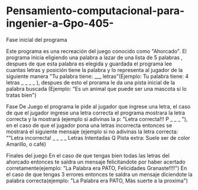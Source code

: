 # Pensamiento-computacional-para-ingenier-a-Gpo-405-

Fase inicial del programa

Este programa es una recreación del juego conocido como "Ahorcado". El programa inicia eligiendo una palabra a lazar de una lista de 5 palabras , despues de que esta
palabra es elegida y guardada el programa lee cuantas letras y posición tiene la palabra y lo representa al  jugador de la siguiente manera "Tu palabra tiene: ___ 
letras"(Ejemplo: Tu palabra tiene: 4 letras _ _ _ _ ), despues de esto el prorama le da una pista inicial de la palabra buscada (Ejemplo: "Es un animal que puede ser una 
mascota si lo tratas bien")

Fase De Juego
el programa le pide al jugador que ingrese una letra, el caso de que el jugador ingrese una letra correcta el programa mostrara la letra correcta y la mostrará (ejemplo
si adivinas la p: "Letra correcta!!! P _ _ _ "), en el caso de que el jugador pona una letras incorrecta entonces se mostrará el siguiente mensaje (ejemplo si no
adivinas la letra correcta: ""Letra incorrecta! _ _ _ _ Letras Intentadas Q Pista extra: Suele ser de color Amarillo, o café)

Finales del juego
En el caso de que tengas bien todas las letras del ahorcado entonces te saldra un mensaje felicitandote por haber acertado corretamente(ejemplo: "La Palabra era PATO,
Felicidades Granaste!!!!")
En el caso de que tengas 3 errores entonces te saldra un mensaje diciendote la palabra correcta(ejemplo: "La Palabra era PATO, Màs suerte a la proxima")
